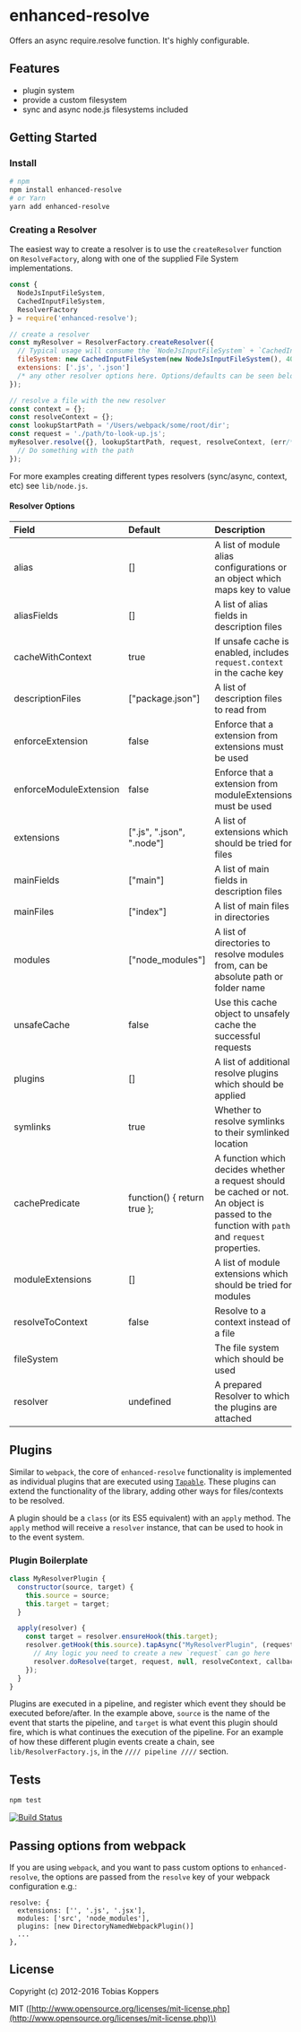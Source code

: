 # enhanced-resolve

Offers an async require.resolve function. It's highly configurable.

## Features

* plugin system
* provide a custom filesystem
* sync and async node.js filesystems included

## Getting Started

### Install

```bash
# npm
npm install enhanced-resolve
# or Yarn
yarn add enhanced-resolve
```

### Creating a Resolver

The easiest way to create a resolver is to use the `createResolver` function on `ResolveFactory`, along with one of the supplied File System implementations.

```javascript
const {
  NodeJsInputFileSystem,
  CachedInputFileSystem,
  ResolverFactory
} = require('enhanced-resolve');

// create a resolver
const myResolver = ResolverFactory.createResolver({
  // Typical usage will consume the `NodeJsInputFileSystem` + `CachedInputFileSystem`, which wraps the Node.js `fs` wrapper to add resilience + caching.
  fileSystem: new CachedInputFileSystem(new NodeJsInputFileSystem(), 4000),
  extensions: ['.js', '.json']
  /* any other resolver options here. Options/defaults can be seen below */
});

// resolve a file with the new resolver
const context = {};
const resolveContext = {};
const lookupStartPath = '/Users/webpack/some/root/dir';
const request = './path/to-look-up.js';
myResolver.resolve({}, lookupStartPath, request, resolveContext, (err/*Error*/, filepath/*string*/) => {
  // Do something with the path
});
```

For more examples creating different types resolvers \(sync/async, context, etc\) see `lib/node.js`.

#### Resolver Options

| Field | Default | Description |
| :--- | :--- | :--- |
| alias | \[\] | A list of module alias configurations or an object which maps key to value |
| aliasFields | \[\] | A list of alias fields in description files |
| cacheWithContext | true | If unsafe cache is enabled, includes `request.context` in the cache key |
| descriptionFiles | \["package.json"\] | A list of description files to read from |
| enforceExtension | false | Enforce that a extension from extensions must be used |
| enforceModuleExtension | false | Enforce that a extension from moduleExtensions must be used |
| extensions | \[".js", ".json", ".node"\] | A list of extensions which should be tried for files |
| mainFields | \["main"\] | A list of main fields in description files |
| mainFiles | \["index"\] | A list of main files in directories |
| modules | \["node\_modules"\] | A list of directories to resolve modules from, can be absolute path or folder name |
| unsafeCache | false | Use this cache object to unsafely cache the successful requests |
| plugins | \[\] | A list of additional resolve plugins which should be applied |
| symlinks | true | Whether to resolve symlinks to their symlinked location |
| cachePredicate | function\(\) { return true }; | A function which decides whether a request should be cached or not. An object is passed to the function with `path` and `request` properties. |
| moduleExtensions | \[\] | A list of module extensions which should be tried for modules |
| resolveToContext | false | Resolve to a context instead of a file |
| fileSystem |  | The file system which should be used |
| resolver | undefined | A prepared Resolver to which the plugins are attached |

## Plugins

Similar to `webpack`, the core of `enhanced-resolve` functionality is implemented as individual plugins that are executed using [`Tapable`](https://github.com/webpack/tapable). These plugins can extend the functionality of the library, adding other ways for files/contexts to be resolved.

A plugin should be a `class` \(or its ES5 equivalent\) with an `apply` method. The `apply` method will receive a `resolver` instance, that can be used to hook in to the event system.

### Plugin Boilerplate

```javascript
class MyResolverPlugin {
  constructor(source, target) {
    this.source = source;
    this.target = target;
  }

  apply(resolver) {
    const target = resolver.ensureHook(this.target);
    resolver.getHook(this.source).tapAsync("MyResolverPlugin", (request, resolveContext, callback) => {
      // Any logic you need to create a new `request` can go here
      resolver.doResolve(target, request, null, resolveContext, callback);
    });
  }
}
```

Plugins are executed in a pipeline, and register which event they should be executed before/after. In the example above, `source` is the name of the event that starts the pipeline, and `target` is what event this plugin should fire, which is what continues the execution of the pipeline. For an example of how these different plugin events create a chain, see `lib/ResolverFactory.js`, in the `//// pipeline ////` section.

## Tests

```javascript
npm test
```

[![Build Status](https://secure.travis-ci.org/webpack/enhanced-resolve.png?branch=master)](http://travis-ci.org/webpack/enhanced-resolve)

## Passing options from webpack

If you are using `webpack`, and you want to pass custom options to `enhanced-resolve`, the options are passed from the `resolve` key of your webpack configuration e.g.:

```text
resolve: {
  extensions: ['', '.js', '.jsx'],
  modules: ['src', 'node_modules'],
  plugins: [new DirectoryNamedWebpackPlugin()]
  ...
},
```

## License

Copyright \(c\) 2012-2016 Tobias Koppers

MIT \([http://www.opensource.org/licenses/mit-license.php](http://www.opensource.org/licenses/mit-license.php)\)

